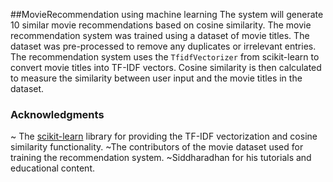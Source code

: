  ##MovieRecommendation using machine learning
 The system will generate 10 similar movie recommendations based on cosine similarity.
 The movie recommendation system was trained using a dataset of movie titles. The dataset was pre-processed to remove any duplicates or irrelevant entries.
 The recommendation system uses the `TfidfVectorizer` from scikit-learn to convert movie titles into TF-IDF vectors. Cosine similarity is then calculated to measure 
       the similarity between user input and the movie titles in the dataset.

### Acknowledgments
~ The [scikit-learn](https://scikit-learn.org/) library for providing the TF-IDF vectorization and cosine similarity functionality.
~The contributors of the movie dataset used for training the recommendation system.
~Siddharadhan for his tutorials and educational content.

